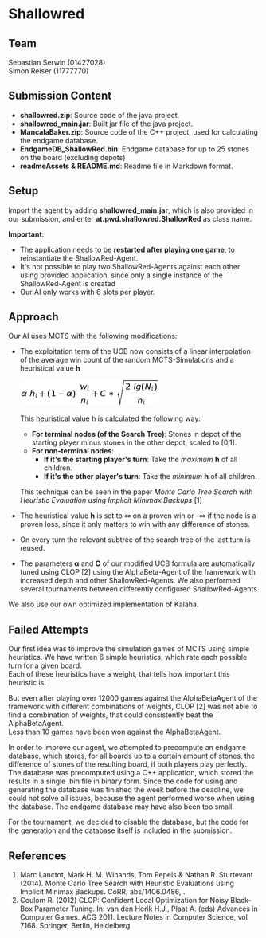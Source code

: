 # Shallowred

## Team
Sebastian Serwin (01427028)  
Simon Reiser (11777770)

## Submission Content
- **shallowred.zip**: Source code of the java project.
- **shallowred_main.jar**: Built jar file of the java project.
- **MancalaBaker.zip**: Source code of the C++ project, used for calculating the endgame database.
- **EndgameDB_ShallowRed.bin**: Endgame database for up to 25 stones on the board (excluding depots)
- **readmeAssets & README.md**: Readme file in Markdown format.

## Setup
Import the agent by adding **shallowred_main.jar**, which is also provided in our submission, and enter **at.pwd.shallowred.ShallowRed** as class name.

**Important**: 
- The application needs to be **restarted after playing one game**, to reinstantiate the ShallowRed-Agent.
- It's not possible to play two ShallowRed-Agents against each other using provided application, since only a single instance of the ShallowRed-Agent is created
- Our AI only works with 6 slots per player.


## Approach
Our AI uses MCTS with the following modifications:
- The exploitation term of the UCB now consists of a linear interpolation of the average win count of the random MCTS-Simulations and a heuristical value **h**
    <!---\alpha\ h_i + (1-\alpha)\ \frac{w_i}{n_i} + C *  \sqrt{\frac{2\ lg(N_i)}{n_i}} --->
    ![Modified UCB](/readmeAssets/Modified_UCB.png)
    
    This heuristical value h is calculated the following way:
    - **For terminal nodes (of the Search Tree)**: Stones in depot of the starting player minus stones in the other depot, scaled to [0,1].
    - **For non-terminal nodes**: 
        - **If it's the starting player's turn**: Take the *maximum* **h** of all children.
        - **If it's the other player's turn**: Take the *minimum* **h** of all children.
    
    This technique can be seen in the paper *Monte Carlo Tree Search with Heuristic Evaluation using Implicit Minimax Backups* [1]

- The heuristical value **h** is set to ∞ on a proven win or -∞ if the node is a proven loss, since it only matters to win with any difference of stones.
- On every turn the relevant subtree of the search tree of the last turn is reused.
- The parameters **α** and **C** of our modified UCB formula are automatically tuned using CLOP [2] using the AlphaBeta-Agent of the framework with increased depth and other ShallowRed-Agents. We also performed several tournaments between differently configured ShallowRed-Agents.

We also use our own optimized implementation of Kalaha.

## Failed Attempts
Our first idea was to improve the simulation games of MCTS using simple heuristics. We have written 6 simple heuristics, which rate each possible turn for a given board.  
Each of these heuristics have a weight, that tells how important this heuristic is.  

But even after playing over 12000 games against the AlphaBetaAgent of the framework with different combinations of weights, CLOP [2] was not able to find a combination of weights, that could consistently beat the AlphaBetaAgent.  
Less than 10 games have been won against the AlphaBetaAgent. 

In order to improve our agent, we attempted to precompute an endgame database, which stores, for all boards up to a certain amount of stones, the difference of stones of the resulting board, if both players play perfectly.
The database was precomputed using a C++ application, which stored the results in a single .bin file in binary form.
Since the code for using and generating the database was finished the week before the deadline, we could not solve all issues, because the agent performed worse when using the database. The endgame database may have also been too small.

For the tournament, we decided to disable the database, but the code for the generation and the database itself is included in the submission.

## References
1. Marc Lanctot, Mark H. M. Winands, Tom Pepels & Nathan R. Sturtevant (2014). Monte Carlo Tree Search with Heuristic Evaluations using Implicit Minimax Backups. CoRR, abs/1406.0486, .
2. Coulom R. (2012) CLOP: Confident Local Optimization for Noisy Black-Box Parameter Tuning. In: van den Herik H.J., Plaat A. (eds) Advances in Computer Games. ACG 2011. Lecture Notes in Computer Science, vol 7168. Springer, Berlin, Heidelberg
